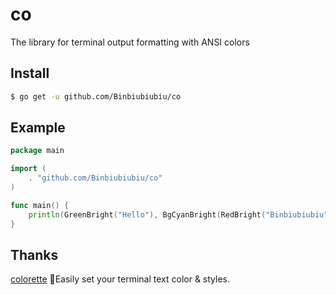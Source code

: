 # co

The library for terminal output formatting with ANSI colors

## Install

``` sh
$ go get -u github.com/Binbiubiubiu/co
```

## Example

``` go
package main

import (
	. "github.com/Binbiubiubiu/co"
)

func main() {
	println(GreenBright("Hello"), BgCyanBright(RedBright("Binbiubiubiu")))
}

```

## Thanks

[colorette](https://github.com/jorgebucaran/colorette)  🌈Easily set your terminal text color & styles.